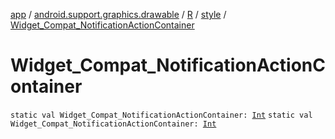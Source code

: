 [app](../../../index.md) / [android.support.graphics.drawable](../../index.md) / [R](../index.md) / [style](index.md) / [Widget_Compat_NotificationActionContainer](.)

# Widget_Compat_NotificationActionContainer

`static val Widget_Compat_NotificationActionContainer: `[`Int`](https://kotlinlang.org/api/latest/jvm/stdlib/kotlin/-int/index.html)
`static val Widget_Compat_NotificationActionContainer: `[`Int`](https://kotlinlang.org/api/latest/jvm/stdlib/kotlin/-int/index.html)